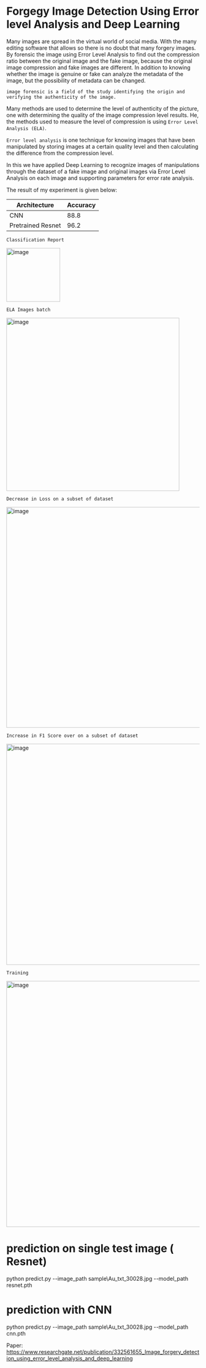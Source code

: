# Forgegy Image Detection Using Error level Analysis and Deep Learning

Many images are spread in the virtual world of social media. With the many editing software that
allows so there is no doubt that many forgery images. By forensic the image using Error Level Analysis to
find out the compression ratio between the original image and the fake image, because the original image
compression and fake images are different. In addition to knowing whether the image is genuine or fake
can analyze the metadata of the image, but the possibility of metadata can be changed.

`image forensic is a field of the study identifying the origin and verifying the
authenticity of the image.`

Many methods are used to determine the level of authenticity of the picture, one with
determining the quality of the image compression level results. He, the methods used to measure the level of compression is using `Error Level Analysis (ELA)`. 

`Error level analysis` is one technique for knowing images that have been manipulated by
storing images at a certain quality level and then calculating the difference from the
compression level.

In this we have applied Deep Learning to recognize images of manipulations through the dataset of a fake image
and original images via Error Level Analysis on each image and supporting parameters for error rate
analysis. 

The result of my experiment is given below:

|Architecture|Accuracy|
|--------|------------|
|CNN|88.8|
|Pretrained Resnet|96.2|

`Classification Report`

<img width="140" alt="image" src="https://user-images.githubusercontent.com/43055935/202889601-109aa2fb-7cb5-46b7-8945-c7f2a1bfedf3.png">

`ELA Images batch`

<img width="451" alt="image" src="https://user-images.githubusercontent.com/43055935/202889344-ab00fe0b-1927-48e9-9d9b-b9eab7f3f9c4.png">

`Decrease in Loss on a subset of dataset`

<img width="575" alt="image" src="https://user-images.githubusercontent.com/43055935/202889273-8a90fa7f-4ae8-4fff-b58a-5f000812de36.png">

`Increase in F1 Score over on a subset of dataset`

<img width="576" alt="image" src="https://user-images.githubusercontent.com/43055935/202889310-2c5fe55b-3a5a-41e0-9a49-fa9bb5d7c044.png">

`Training `

<img width="641" alt="image" src="https://user-images.githubusercontent.com/43055935/202889418-5f407379-0fdb-4014-a1a4-d81610eb4f33.png">

# prediction on single test image ( Resnet)
python predict.py --image_path sample\Au_txt_30028.jpg --model_path resnet.pth

# prediction with CNN
python predict.py --image_path sample\Au_txt_30028.jpg --model_path cnn.pth

Paper: https://www.researchgate.net/publication/332561655_Image_forgery_detection_using_error_level_analysis_and_deep_learning


